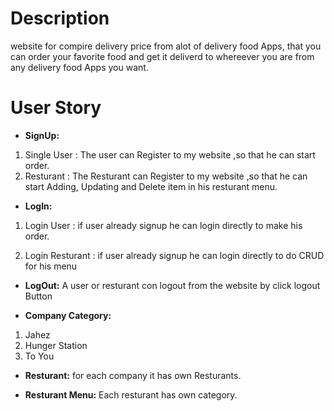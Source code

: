 

# Description

website for compire delivery price from  alot of delivery food  Apps, that you can order your favorite food and get it deliverd to whereever you are from any delivery food  Apps you want. 

# User Story
- **SignUp:**
1. Single User : The user can Register to my website ,so that he can start order.
2. Resturant : The Resturant can Register to my website ,so that he can start Adding, Updating and Delete item in his resturant menu.

- **LogIn:**
1. Login User : if user already signup he can login directly to make his order.

2. Login Resturant : if user already signup he can login directly to do CRUD for his menu

- **LogOut:**
  A user or resturant con logout from the website by click logout Button

- **Company Category:**
1. Jahez
2. Hunger Station
3. To You

- **Resturant:**
for each company it has own Resturants.

- **Resturant Menu:**
Each resturant has own category.
